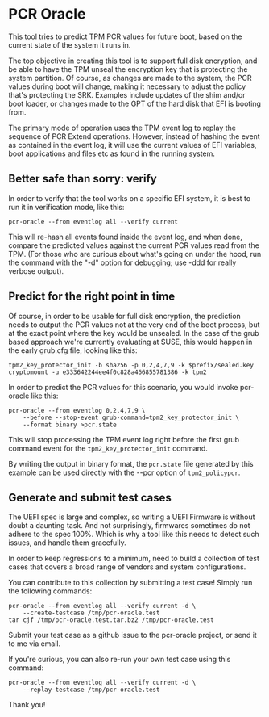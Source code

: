 # PCR Oracle

This tool tries to predict TPM PCR values for future boot, based
on the current state of the system it runs in.

The top objective in creating this tool is to support full disk
encryption, and be able to have the TPM unseal the encryption key
that is protecting the system partition. Of course, as changes
are made to the system, the PCR values during boot will change,
making it necessary to adjust the policy that's protecting the
SRK. Examples include updates of the shim and/or boot loader,
or changes made to the GPT of the hard disk that EFI is booting from.

The primary mode of operation uses the TPM event log to replay the
sequence of PCR Extend operations. However, instead of hashing the
event as contained in the event log, it will use the current values
of EFI variables, boot applications and files etc as found in the
running system.

## Better safe than sorry: verify

In order to verify that the tool works on a specific EFI system,
it is best to run it in verification mode, like this:

    pcr-oracle --from eventlog all --verify current

This will re-hash all events found inside the event log, and when
done, compare the predicted values against the current PCR values
read from the TPM. (For those who are curious about what's going
on under the hood, run the command with the "-d" option for
debugging; use -ddd for really verbose output).

## Predict for the right point in time

Of course, in order to be usable for full disk encryption,
the prediction needs to output the PCR values not at the very
end of the boot process, but at the exact point where the
key would be unsealed. In the case of the grub based approach we're
currently evaluating at SUSE, this would happen in the early
grub.cfg file, looking like this:

    tpm2_key_protector_init -b sha256 -p 0,2,4,7,9 -k $prefix/sealed.key
    cryptomount -u e333642244ee4f0c828a466855781386 -k tpm2

In order to predict the PCR values for this scenario, you would
invoke pcr-oracle like this:

    pcr-oracle --from eventlog 0,2,4,7,9 \
        --before --stop-event grub-command=tpm2_key_protector_init \
        --format binary >pcr.state

This will stop processing the TPM event log right before the
first grub command event for the `tpm2_key_protector_init` command.

By writing the output in binary format, the `pcr.state` file generated
by this example can be used directly with the --pcr option of
`tpm2_policypcr`.

## Generate and submit test cases

The UEFI spec is large and complex, so writing a UEFI Firmware is
without doubt a daunting task. And not surprisingly, firmwares sometimes
do not adhere to the spec 100%. Which is why a tool like this needs
to detect such issues, and handle them gracefully.

In order to keep regressions to a minimum, need to build a
collection of test cases that covers a broad range of vendors and
system configurations.

You can contribute to this collection by submitting a test case!
Simply run the following commands:

    pcr-oracle --from eventlog all --verify current -d \
    	--create-testcase /tmp/pcr-oracle.test
    tar cjf /tmp/pcr-oracle.test.tar.bz2 /tmp/pcr-oracle.test

Submit your test case as a github issue to the pcr-oracle project,
or send it to me via email.

If you're curious, you can also re-run your own test case using
this command:

    pcr-oracle --from eventlog all --verify current -d \
    	--replay-testcase /tmp/pcr-oracle.test

Thank you!
